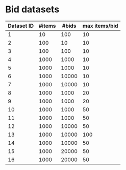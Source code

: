 # Bid datasets



| Dataset ID | #items | #bids | max items/bid |
|------------|--------|-------|---------------|
| 1          | 10     | 100   | 10            |
| 2          | 100    | 10    | 10            |
| 3          | 100    | 100   | 10            |
| 4          | 1000   | 1000  | 10            |
| 5          | 1000   | 1000  | 10            |
| 6          | 1000   | 10000 | 10            |
| 7          | 1000   | 10000 | 10            |
| 8          | 1000   | 1000  | 20            |
| 9          | 1000   | 1000  | 20            |
| 10         | 1000   | 1000  | 50            |
| 11         | 1000   | 1000  | 50            |
| 12         | 1000   | 10000 | 50            |
| 13         | 1000   | 10000 | 100           |
| 14         | 1000   | 10000 | 50            |
| 15         | 1000   | 20000 | 50            |
| 16         | 1000   | 20000 | 50            |